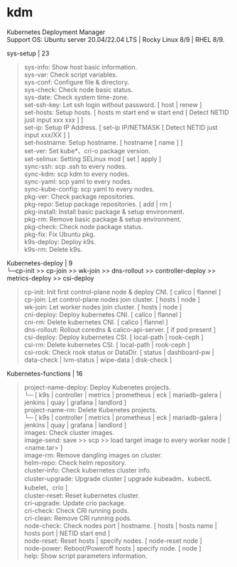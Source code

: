 # kdm
Kubernetes Deployment Manager  
Support OS: Ubuntu server 20.04/22.04 LTS | Rocky Linux 8/9 | RHEL 8/9.  
  
sys-setup | 23  
 > sys-info: Show host basic information.  
 > sys-var: Check script variables.  
 > sys-conf: Configure file & directory.  
 > sys-check: Check node basic status.  
 > sys-date: Check system time-zone.  
 > set-ssh-key: Let ssh login without password. [ host | renew ]  
 > set-hosts: Setup hosts. [ hosts m start end w start end [ Detect NETID just input xxx xxx ] ]  
 > set-ip: Setup IP Address. [ set-ip IP/NETMASK [ Detect NETID just input xxx/XX ] ]  
 > set-hostname: Setup hostname. [ hostname [ name ] ]  
 > set-ver: Set kube*、cri-o package version.  
 > set-selinux: Setting SELinux mod [ set | apply ]  
 > sync-ssh: scp .ssh to every nodes.  
 > sync-kdm: scp kdm to every nodes.  
 > sync-yaml: scp yaml to every nodes.  
 > sync-kube-config: scp yaml to every nodes.  
 > pkg-ver: Check package repositories.  
 > pkg-repo: Setup package repositories. [ add | rm ]  
 > pkg-install: Install basic package & setup environment.  
 > pkg-rm: Remove basic package & setup environment.  
 > pkg-check: Check node package status.  
 > pkg-fix: Fix Ubuntu pkg.  
 > k9s-deploy: Deploy k9s.  
 > k9s-rm: Delete k9s.  
  
Kubernetes-deploy | 9  
  └─cp-init >> cp-join >> wk-join >> dns-rollout >> controller-deploy >> metrics-deploy >> csi-deploy  
 > cp-init: Init first control-plane node & deploy CNI. [ calico | flannel ]  
 > cp-join:  Let control-plane nodes join cluster. [ hosts | node ]  
 > wk-join: Let worker nodes join cluster. [ hosts | node ]  
 > cni-deploy: Deploy kubernetes CNI. [ calico | flannel ]  
 > cni-rm: Delete kubernetes CNI. [ calico | flannel ]  
 > dns-rollout: Rollout coredns & calico-api-server. [ if pod present ]  
 > csi-deploy: Deploy kubernetes CSI. [ local-path | rook-ceph ]  
 > csi-rm: Delete kubernetes CSI. [ local-path | rook-ceph ]  
 > csi-rook: Check rook status or DataDir. [ status | dashboard-pw | data-check | lvm-status | wipe-data | disk-check ]  
  
Kubernetes-functions | 16  
 > project-name-deploy: Deploy Kubenetes projects.  
  └─ [ k9s | controller | metrics | prometheus | eck | mariadb-galera | jenkins | quay | grafana | landlord  ]  
 > project-name-rm: Delete Kubenetes projects.  
  └─ [ k9s | controller | metrics | prometheus | eck | mariadb-galera | jenkins | quay | grafana | landlord  ]  
 > images: Check cluster images.  
 > image-send: save >> scp >> load target image to every worker node [ <image-name> <name.tar> ]  
 > image-rm: Remove dangling images on cluster.  
 > helm-repo: Check helm repository.  
 > cluster-info: Check kubernetes cluster info.  
 > cluster-upgrade: Upgrade cluster [ upgrade kubeadm、kubectl、kubelet、crio ]  
 > cluster-reset: Reset kubernetes cluster.  
 > cri-upgrade: Update crio package.  
 > cri-check: Check CRI running pods.  
 > cri-clean: Remove CRI running pods.  
 > node-check: Check nodes port | hostname. [ hosts | hosts name | hosts port | NETID start end <Port> ]  
 > node-reset: Reset hosts | specify nodes. [ node-reset node ]  
 > node-power: Reboot/Poweroff hosts | specify node. [ node ]  
 > help: Show script parameters information.  
